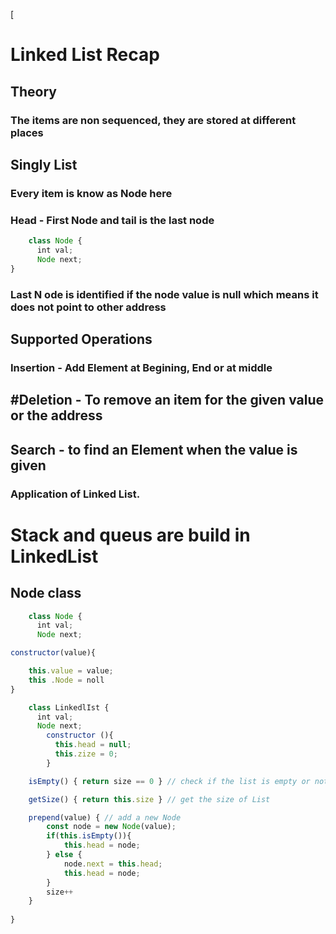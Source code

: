 [
# Linked List Recap

## Theory 

### The items are non sequenced, they are stored at different places

## Singly List

### Every item is know as Node here

### Head - First Node and tail is the last node

```Javascript
    class Node {
      int val;
      Node next;
}
```

### Last N ode is identified if the node value is null which means it does not point to other address


## Supported Operations

### Insertion - Add Element at Begining, End or at middle
## #Deletion - To remove an item for the given value or the address
## Search - to find an Element when the value is given


### Application of Linked List.

# Stack and queus are build in LinkedList

## Node class

```Javascript 
    class Node {
      int val;
      Node next;

constructor(value){

    this.value = value;
    this .Node = noll
}
```

```Javascript
    class LinkedlIst {
      int val;
      Node next;
        constructor (){
          this.head = null;
          this.zize = 0;
        }

    isEmpty() { return size == 0 } // check if the list is empty or not

    getSize() { return this.size } // get the size of List 

    prepend(value) { // add a new Node
        const node = new Node(value);
        if(this.isEmpty()){
            this.head = node;
        } else {
            node.next = this.head;
            this.head = node;
        }
        size++
    }
    
}
```
